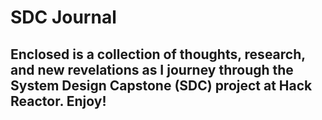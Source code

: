 # SDC Journal

## Enclosed is a collection of thoughts, research, and new revelations as I journey through the System Design Capstone (SDC) project at Hack Reactor. Enjoy!
